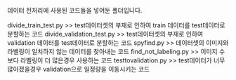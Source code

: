 데이터 전처리에 사용된 코드들을 넣어둔 폴더입니다.

divide_train_test.py >> test데이터셋의 부재로 인하여 train 데이터를 test데이터로 분할하는 코드
divide_validation_test.py >> test데이터셋의 부재로 인하여 validation 데이터를 test데이터로 분할하는 코드
spyfind.py >> 데이터셋의 이미지와 라벨링이 일치하지 않는 데이터를 찾아내는 코드
find_not_labeling.py >> 이미지 수보다 라벨링이 더 많은경우 사용하는 코드 
testtovalidation.py >> test데이터가 너무 많아졌을경우 validation으로 일정량을 이동시키는 코드
